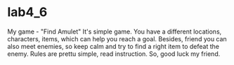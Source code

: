 
# lab4_6
My game - "Find Amulet"
It's simple game. You have a different locations, characters, items, which can help you reach a goal.
Besides, friend you can also meet enemies, so keep calm and try to find a right item to defeat the enemy.
Rules are prettu simple, read instruction.
So, good luck my friend.
